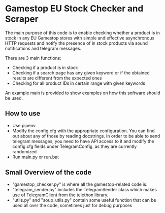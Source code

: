 # Gamestop EU Stock Checker and Scraper

The main purpose of this code is to enable checking whether a product is in stock in any EU Gamestop stores with simple
and effective asynchronous HTTP requests and notify the presence of in stock products via sound notifications and
telegram messages.

There are 3 main functions:

- Checking if a product is in stock
- Checking if a search page has any given keyword or if the obtained results are different from the expected ones
- Checking for all product IDs in certain range with given keywords

An example main is provided to show examples on how this software should be used.

How to use
- 

- Use pipenv
- Modify the config.cfg with the appropriate configuration. You can find out about any of those by reading docstrings.
  In order to be able to send telegram messages, you need to have API access to it and modify the config.cfg fields
  under TelegramConfig, as they are currently randomized
- Run main.py or run.bat

Small Overview of the code
-

- "gamestop_checker.py" is where all the gamestop-related code is.
- "telegram_sender.py" includes the TelegramSender class which makes use of TelegramClient from the telethon library.
- "utils.py" and "soup_utils.py" contain some useful function that can be used all over the code, sometimes just for
  debug purposes


